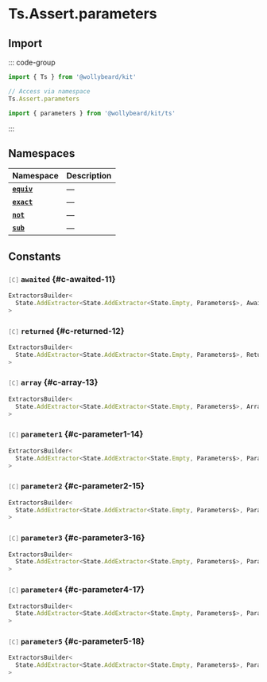 # Ts.Assert.parameters

## Import

::: code-group

```typescript [Namespace]
import { Ts } from '@wollybeard/kit'

// Access via namespace
Ts.Assert.parameters
```

```typescript [Barrel]
import { parameters } from '@wollybeard/kit/ts'
```

:::

## Namespaces

| Namespace                                      | Description |
| ---------------------------------------------- | ----------- |
| [**`equiv`**](/api/ts/assert/parameters/equiv) | —           |
| [**`exact`**](/api/ts/assert/parameters/exact) | —           |
| [**`not`**](/api/ts/assert/parameters/not)     | —           |
| [**`sub`**](/api/ts/assert/parameters/sub)     | —           |

## Constants

### <span style="opacity: 0.6; font-weight: normal; font-size: 0.85em;">`[C]`</span> `awaited`<SourceLink inline href="https://github.com/jasonkuhrt/kit/blob/main/./src/utils/ts/assert/builder-generated/parameters/$$.ts#L11" /> {#c-awaited-11}

```typescript
ExtractorsBuilder<
  State.AddExtractor<State.AddExtractor<State.Empty, Parameters$>, Awaited$>
>
```

### <span style="opacity: 0.6; font-weight: normal; font-size: 0.85em;">`[C]`</span> `returned`<SourceLink inline href="https://github.com/jasonkuhrt/kit/blob/main/./src/utils/ts/assert/builder-generated/parameters/$$.ts#L12" /> {#c-returned-12}

```typescript
ExtractorsBuilder<
  State.AddExtractor<State.AddExtractor<State.Empty, Parameters$>, Returned>
>
```

### <span style="opacity: 0.6; font-weight: normal; font-size: 0.85em;">`[C]`</span> `array`<SourceLink inline href="https://github.com/jasonkuhrt/kit/blob/main/./src/utils/ts/assert/builder-generated/parameters/$$.ts#L13" /> {#c-array-13}

```typescript
ExtractorsBuilder<
  State.AddExtractor<State.AddExtractor<State.Empty, Parameters$>, ArrayElement>
>
```

### <span style="opacity: 0.6; font-weight: normal; font-size: 0.85em;">`[C]`</span> `parameter1`<SourceLink inline href="https://github.com/jasonkuhrt/kit/blob/main/./src/utils/ts/assert/builder-generated/parameters/$$.ts#L14" /> {#c-parameter1-14}

```typescript
ExtractorsBuilder<
  State.AddExtractor<State.AddExtractor<State.Empty, Parameters$>, Parameter1>
>
```

### <span style="opacity: 0.6; font-weight: normal; font-size: 0.85em;">`[C]`</span> `parameter2`<SourceLink inline href="https://github.com/jasonkuhrt/kit/blob/main/./src/utils/ts/assert/builder-generated/parameters/$$.ts#L15" /> {#c-parameter2-15}

```typescript
ExtractorsBuilder<
  State.AddExtractor<State.AddExtractor<State.Empty, Parameters$>, Parameter2>
>
```

### <span style="opacity: 0.6; font-weight: normal; font-size: 0.85em;">`[C]`</span> `parameter3`<SourceLink inline href="https://github.com/jasonkuhrt/kit/blob/main/./src/utils/ts/assert/builder-generated/parameters/$$.ts#L16" /> {#c-parameter3-16}

```typescript
ExtractorsBuilder<
  State.AddExtractor<State.AddExtractor<State.Empty, Parameters$>, Parameter3>
>
```

### <span style="opacity: 0.6; font-weight: normal; font-size: 0.85em;">`[C]`</span> `parameter4`<SourceLink inline href="https://github.com/jasonkuhrt/kit/blob/main/./src/utils/ts/assert/builder-generated/parameters/$$.ts#L17" /> {#c-parameter4-17}

```typescript
ExtractorsBuilder<
  State.AddExtractor<State.AddExtractor<State.Empty, Parameters$>, Parameter4>
>
```

### <span style="opacity: 0.6; font-weight: normal; font-size: 0.85em;">`[C]`</span> `parameter5`<SourceLink inline href="https://github.com/jasonkuhrt/kit/blob/main/./src/utils/ts/assert/builder-generated/parameters/$$.ts#L18" /> {#c-parameter5-18}

```typescript
ExtractorsBuilder<
  State.AddExtractor<State.AddExtractor<State.Empty, Parameters$>, Parameter5>
>
```
